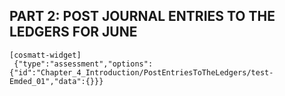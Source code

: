 ## PART 2: POST JOURNAL ENTRIES TO THE LEDGERS FOR JUNE

```
[cosmatt-widget]
 {"type":"assessment","options":{"id":"Chapter_4_Introduction/PostEntriesToTheLedgers/test-Emded_01","data":{}}} 
```
